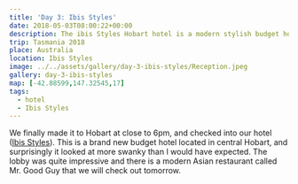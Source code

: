 ```yaml
---
title: 'Day 3: Ibis Styles'
date: 2018-05-03T08:00:22+00:00
description: The ibis Styles Hobart hotel is a modern stylish budget hotel, centrally located and a short walk to Salamanca Markets and the Hobart waterfront.
trip: Tasmania 2018
place: Australia
location: Ibis Styles
image: ../../assets/gallery/day-3-ibis-styles/Reception.jpeg
gallery: day-3-ibis-styles
map: [-42.88599,147.32545,17]
tags:
  - hotel
  - Ibis Styles
---
```

We finally made it to Hobart at close to 6pm, and checked into our hotel ([Ibis Styles][1]). This is a brand new budget hotel located in central Hobart, and surprisingly it looked at more swanky than I would have expected. The lobby was quite impressive and there is a modern Asian restaurant called Mr. Good Guy that we will check out tomorrow.

 [1]: https://www.accorhotels.com/gb/hotel-B040-ibis-styles-hobart/index.shtml
